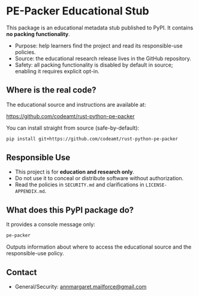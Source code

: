 # PE-Packer Educational Stub

This package is an educational metadata stub published to PyPI. It contains **no packing functionality**.

- Purpose: help learners find the project and read its responsible-use policies.
- Source: the educational research release lives in the GitHub repository.
- Safety: all packing functionality is disabled by default in source; enabling it requires explicit opt-in.

## Where is the real code?

The educational source and instructions are available at:

https://github.com/codeamt/rust-python-pe-packer

You can install straight from source (safe-by-default):

```bash
pip install git+https://github.com/codeamt/rust-python-pe-packer
```

## Responsible Use

- This project is for **education and research only**.
- Do not use it to conceal or distribute software without authorization.
- Read the policies in `SECURITY.md` and clarifications in `LICENSE-APPENDIX.md`.

## What does this PyPI package do?

It provides a console message only:

```bash
pe-packer
```

Outputs information about where to access the educational source and the responsible-use policy.

## Contact

- General/Security: annmargaret.mailforce@gmail.com
